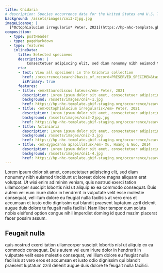```yaml
---
title: Cnidaria
# description: Species occurrence data for the United States and U.S. Territories.
background: /assets/images/cni3-2jpg.jpg
imageLicense: |
  [*Octophialucium irregularis* Peter, 2021](https://hp-nhc-template.gbif-staging.org/occurrence/search?entity=2571118608) Collected in United States of America by the Florida Museum of Natural History Invertebrate Zoology licensed under [cc-by-4.4](http://creativecommons.org/licenses/by-nc/4.0/)
composition:
  - type: postHeader
  - type: pageMarkdown
  - type: features
    inlineData:
      title: Selected specimens
      description: |
          Consectetuer adipiscing elit, sed diam nonummy nibh euismod tincidunt ut laoreet dolore magna aliquam erat volutpat. 
      cta:
      - text: View all specimens in the Cnidaria collection
        href: /occurrence/search?basis_of_record=PRESERVED_SPECIMEN&taxon_key=43
        isPrimary: true
      features: 
      - title: <em>Staurodiscus luteus</em> Peter, 2021
        description: Lorem ipsum dolor sit amet, consectetuer adipiscing elit, sed diam nonummy nibh euismod.
        background: /assets/images/cni4-1.jpg
        href: https://hp-nhc-template.gbif-staging.org/occurrence/search?entity=2571124604
      - title: <em>Octophialucium irregularis</em> Peter, 2021
        description: Lorem ipsum dolor sit amet, consectetuer adipiscing elit, sed diam nonummy nibh euismod.
        background: /assets/images/cni3-2jpg.jpg
        href: https://hp-nhc-template.gbif-staging.org/occurrence/search?entity=2571118608
      - title: Actiniaria
        description: Lorem ipsum dolor sit amet, consectetuer adipiscing elit, sed diam nonummy nibh euismod.
        background: /assets/images/cni2-3.jpg
        href: https://hp-nhc-template.gbif-staging.org/occurrence/search?entity=2651560305
      - title: <em>Zygocanna apapillatus</em> Xu, Huang & Guo, 2014
        description: Lorem ipsum dolor sit amet, consectetuer adipiscing elit, sed diam nonummy nibh euismod.
        background: /assets/images/cni1-4.jpg
        href: https://hp-nhc-template.gbif-staging.org/occurrence/search?entity=2571117605
---
```


Lorem ipsum dolor sit amet, consectetuer adipiscing elit, sed diam nonummy nibh euismod tincidunt ut laoreet dolore magna aliquam erat volutpat. Ut wisi enim ad minim veniam, quis nostrud exerci tation ullamcorper suscipit lobortis nisl ut aliquip ex ea commodo consequat. Duis autem vel eum iriure dolor in hendrerit in vulputate velit esse molestie consequat, vel illum dolore eu feugiat nulla facilisis at vero eros et accumsan et iusto odio dignissim qui blandit praesent luptatum zzril delenit augue duis dolore te feugait nulla facilisi. Nam liber tempor cum soluta nobis eleifend option congue nihil imperdiet doming id quod mazim placerat facer possim assum. 

## Feugait nulla
quis nostrud exerci tation ullamcorper suscipit lobortis nisl ut aliquip ex ea commodo consequat. Duis autem vel eum iriure dolor in hendrerit in vulputate velit esse molestie consequat, vel illum dolore eu feugiat nulla facilisis at vero eros et accumsan et iusto odio dignissim qui blandit praesent luptatum zzril delenit augue duis dolore te feugait nulla facilisi.
